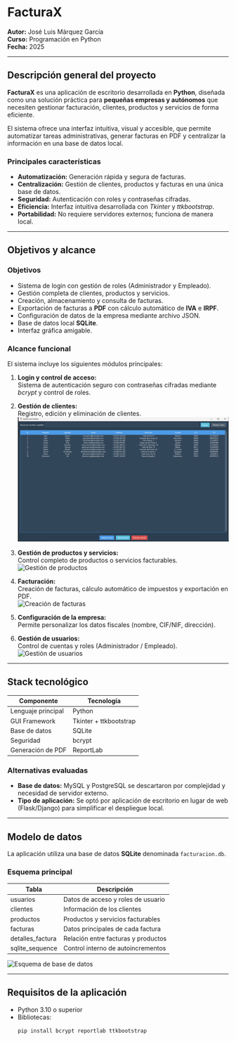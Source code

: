 # FacturaX

**Autor:** José Luis Márquez García  
**Curso:** Programación en Python  
**Fecha:** 2025  

---

## Descripción general del proyecto

**FacturaX** es una aplicación de escritorio desarrollada en **Python**, diseñada como una solución práctica para **pequeñas empresas y autónomos** que necesiten gestionar facturación, clientes, productos y servicios de forma eficiente.

El sistema ofrece una interfaz intuitiva, visual y accesible, que permite automatizar tareas administrativas, generar facturas en PDF y centralizar la información en una base de datos local.  

### Principales características

- **Automatización:** Generación rápida y segura de facturas.  
- **Centralización:** Gestión de clientes, productos y facturas en una única base de datos.  
- **Seguridad:** Autenticación con roles y contraseñas cifradas.  
- **Eficiencia:** Interfaz intuitiva desarrollada con *Tkinter* y *ttkbootstrap*.  
- **Portabilidad:** No requiere servidores externos; funciona de manera local.  

---

## Objetivos y alcance

### Objetivos

- Sistema de login con gestión de roles (Administrador y Empleado).  
- Gestión completa de clientes, productos y servicios.  
- Creación, almacenamiento y consulta de facturas.  
- Exportación de facturas a **PDF** con cálculo automático de **IVA** e **IRPF**.  
- Configuración de datos de la empresa mediante archivo JSON.  
- Base de datos local **SQLite**.  
- Interfaz gráfica amigable.  

### Alcance funcional

El sistema incluye los siguientes módulos principales:

1. **Login y control de acceso:**  
   Sistema de autenticación seguro con contraseñas cifradas mediante *bcrypt* y control de roles.

2. **Gestión de clientes:**  
   Registro, edición y eliminación de clientes.  
   ![Gestión de clientes](/activos/pantalla_clientes.png)

3. **Gestión de productos y servicios:**  
   Control completo de productos o servicios facturables.  
   ![Gestión de productos](/images/productos.png)

4. **Facturación:**  
   Creación de facturas, cálculo automático de impuestos y exportación en PDF.  
   ![Creación de facturas](/images/facturas.png)

5. **Configuración de la empresa:**  
   Permite personalizar los datos fiscales (nombre, CIF/NIF, dirección).  

6. **Gestión de usuarios:**  
   Control de cuentas y roles (Administrador / Empleado).  
   ![Gestión de usuarios](/images/usuarios.png)

---

## Stack tecnológico

| Componente | Tecnología |
|-------------|-------------|
| Lenguaje principal | Python |
| GUI Framework | Tkinter + ttkbootstrap |
| Base de datos | SQLite |
| Seguridad | bcrypt |
| Generación de PDF | ReportLab |

### Alternativas evaluadas

- **Base de datos:** MySQL y PostgreSQL se descartaron por complejidad y necesidad de servidor externo.  
- **Tipo de aplicación:** Se optó por aplicación de escritorio en lugar de web (Flask/Django) para simplificar el despliegue local.  

---

## Modelo de datos

La aplicación utiliza una base de datos **SQLite** denominada `facturacion.db`.  

### Esquema principal

| Tabla | Descripción |
|-------|--------------|
| usuarios | Datos de acceso y roles de usuario |
| clientes | Información de los clientes |
| productos | Productos y servicios facturables |
| facturas | Datos principales de cada factura |
| detalles_factura | Relación entre facturas y productos |
| sqlite_sequence | Control interno de autoincrementos |

![Esquema de base de datos](/images/database_schema.png)

---

## Requisitos de la aplicación

- Python 3.10 o superior  
- Bibliotecas:  
  ```bash
  pip install bcrypt reportlab ttkbootstrap
